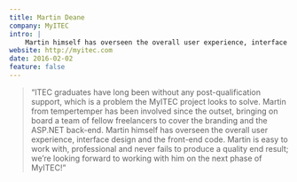 ```yaml
---
title: Martin Deane
company: MyITEC
intro: |
    Martin himself has overseen the overall user experience, interface design and the front-end code. He's is easy to work with, professional and never fails to produce a quality end result; we’re looking forward to working with him on the next phase of MyITEC!
website: http://myitec.com
date: 2016-02-02
feature: false
---
```


> “ITEC graduates have long been without any post-qualification support, which is a problem the MyITEC project looks to solve. Martin from tempertemper has been involved since the outset, bringing on board a team of fellow freelancers to cover the branding and the ASP.NET back-end. Martin himself has overseen the overall user experience, interface design and the front-end code. Martin is easy to work with, professional and never fails to produce a quality end result; we’re looking forward to working with him on the next phase of MyITEC!”
